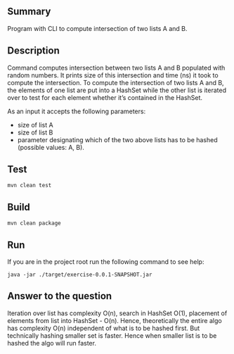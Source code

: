 ## Summary

Program with CLI to compute intersection of two lists A and B.

## Description

Command computes intersection between two lists A and B populated with random numbers. 
It prints size of this intersection and time (ns) it took to compute the intersection.
To compute the intersection of two lists A and B, the elements of one list are put into 
a HashSet while the other list is iterated over to test for each element whether it’s contained in the HashSet.

As an input it accepts the following parameters:
- size of list A
- size of list B
- parameter designating which of the two above lists has to be hashed (possible values: A, B).

## Test

`mvn clean test`

## Build

`mvn clean package`

## Run
If you are in the project root run the following command to see help:

`java -jar ./target/exercise-0.0.1-SNAPSHOT.jar`

## Answer to the question

Iteration over list has complexity O(n), search in HashSet O(1), 
placement of elements from list into HashSet - O(n). Hence,
theoretically the entire algo has complexity O(n) independent of what 
is to be hashed first. But technically hashing smaller set is faster.
Hence when smaller list is to be hashed the algo will run faster.